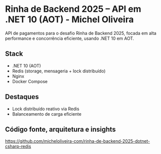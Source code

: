 # Rinha de Backend 2025 – API em .NET 10 (AOT) - Michel Oliveira

API de pagamentos para o desafio Rinha de Backend 2025, focada em alta performance e concorrência eficiente, usando .NET 10 em AOT.

## Stack

- .NET 10 (AOT)  
- Redis (storage, mensageria + lock distribuído)
- Nginx  
- Docker Compose

## Destaques

- Lock distribuído reativo via Redis
- Balanceamento de carga eficiente

## Código fonte, arquitetura e insights

https://github.com/micheloliveira-com/rinha-de-backend-2025-dotnet-csharp-redis